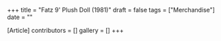 +++
title = "Fatz 9' Plush Doll (1981)"
draft = false
tags = ["Merchandise"]
date = ""

[Article]
contributors = []
gallery = []
+++
